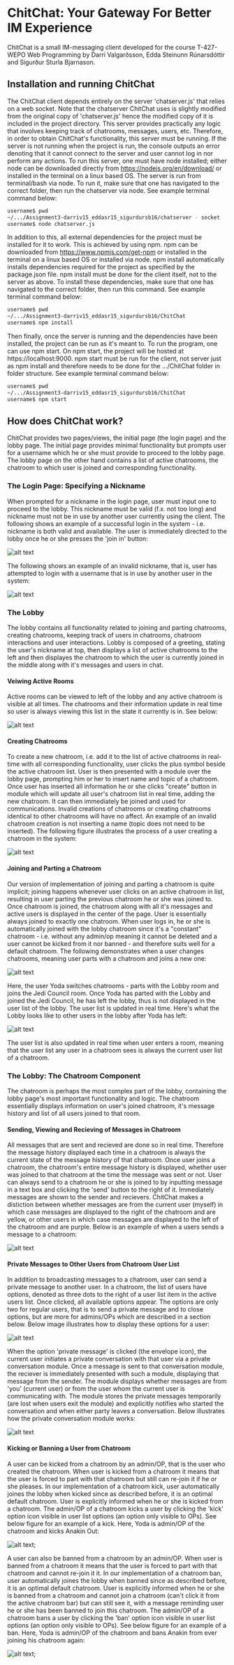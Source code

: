 # ChitChat: Your Gateway For Better IM Experience
ChitChat is a small IM-messaging client developed for the course T-427-WEPO Web Programming by Darri Valgarðsson, Edda Steinunn Rúnarsdóttir and Sigurður Sturla Bjarnason.

## Installation and running ChitChat
The ChitChat client depends entirely on the server 'chatserver.js' that relies on a web socket. Note that the chatserver ChitChat uses is slightly modified from the original copy of 'chatserver.js' hence the modified copy of it is included in the project directory. This server provides practically any logic that involves keeping track of chatrooms, messages, users, etc. Therefore, in order to obtain ChitChat's functionality, this server must be running. If the server is not running when the project is run, the console outputs an error denoting that it cannot connect to the server and user cannot log in nor perform any actions. To run this server, one must have node installed; either node can be downloaded directly from https://nodejs.org/en/download/ or installed in the terminal on a linux based OS. The server is run from terminal/bash via node. To run it, make sure that one has navigated to the correct folder, then run the chatserver via node. See example terminal command below:

```bash
username$ pwd
~/.../Assignment3-darriv15_eddasr15_sigurdursb16/chatserver - socket
username$ node chatserver.js
```
In addition to this, all external dependencies for the project must be installed for it to work. This is achieved by using npm. npm can be downloaded from https://www.npmjs.com/get-npm or installed in the terminal on a linux based OS or installed via node. npm install automatically installs dependencies required for the project as specified by the package.json file. npm install must be done for the client itself, not to the server as above. To install these dependencies, make sure that one has navigated to the correct folder, then run this command. See example terminal command below: 

```bash
username$ pwd
~/.../Assignment3-darriv15_eddasr15_sigurdursb16/ChitChat
username$ npm install
```
Then finally, once the server is running and the dependencies have been installed, the project can be run as it's meant to. To run the program, one can use npm start. On npm start, the project will be hosted at https://localhost:9000. npm start must be run for the client, not server just as npm install and therefore needs to be done for the .../ChitChat folder in folder structure. See example terminal command below:

```bash
username$ pwd
~/.../Assignment3-darriv15_eddasr15_sigurdursb16/ChitChat
username$ npm start
```

## How does ChitChat work?
ChitChat provides two pages/views, the initial page (the login page) and the lobby page. The initial page provides minimal functionality but prompts user for a username which he or she must provide to proceed to the lobby page. The lobby page on the other hand contains a list of active chatrooms, the chatroom to which user is joined and corresponding functionality.

### The Login Page: Specifying a Nickname
When prompted for a nickname in the login page, user must input one to proceed to the lobby. This nickname must be valid (f.x. not too long) and nickname must not be in use by another user currently using the client. The following shows an example of a successful login in the system - i.e. nickname is both valid and available. The user is immediately directed to the lobby once he or she presses the 'join in' button:

![alt text](https://image.ibb.co/moeSoH/Login_Success.png "Login Succeeds")

The following shows an example of an invalid nickname, that is, user has attempted to login with a username that is in use by another user in the system:

![alt text](https://image.ibb.co/mnt92c/Login_Fail.png "Login Fails")

### The Lobby
The lobby contains all functionality related to joining and parting chatrooms, creating chatrooms, keeping track of users in chatrooms, chatroom interactions and user interactions. Lobby is composed of a greeting, stating the user's nickname at top, then displays a list of active chatrooms to the left and then displayes the chatroom to which the user is currently joined in the middle along with it's messages and users in chat.

#### Veiwing Active Rooms
Active rooms can be viewed to left of the lobby and any active chatroom is visible at all times. The chatrooms and their information update in real time so user is always viewing this list in the state it currently is in. See below:

![alt text](https://image.ibb.co/i1BhoH/Active_Chatrooms.png "Active Chatrooms Bar")

#### Creating Chatrooms
To create a new chatroom, i.e. add it to the list of active chatrooms in real-time with all corresponding functionality, user clicks the plus symbol beside the active chatroom list. User is then presented with a module over the lobby page, prompting him or her to insert name and topic of a chatroom. Once user has inserted all information he or she clicks "create" button in module which will update all user's chatroom list in real time, adding the new chatroom. It can then immediately be joined and used for communications. Invalid creations of chatrooms or creating chatrooms identical to other chatrooms will have no affect. An example of an invalid chatroom creation is not inserting a name (topic does not need to be inserted). The following figure illustrates the process of a user creating a chatroom in the system:

![alt text](https://image.ibb.co/iOHQax/Create_Chatroom.png "Creating New Chatroom")

#### Joining and Parting a Chatroom
Our version of implementation of joining and parting a chatroom is quite implicit; joining happens whenever user clicks on an active chatroom in list, resulting in user parting the previous chatroom he or she was joined to. Once chatroom is joined, the chatroom along with all it's messages and active users is displayed in the center of the page. User is essentially always joined to exactly one chatroom. When user logs in, he or she is automatically joined with the lobby chatroom since it's a "constant" chatroom - i.e. without any admin/op meaning it cannot be deleted and a user cannot be kicked from it nor banned - and therefore suits well for a default chatroom. The following demonstrates when a user changes chatrooms, meaning user parts with a chatroom and joins a new one:

![alt text](https://image.ibb.co/eRd92c/Join_Part.png "Joining and Parting a Chatroom")

Here, the user Yoda switches chatrooms - parts with the Lobby room and joins the Jedi Council room. Once Yoda has parted with the Lobby and joined the Jedi Council, he has left the lobby, thus is not displayed in the user list of the lobby. The user list is updated in real time. Here's what the Lobby looks like to other users in the lobby after Yoda has left:


![alt text](https://image.ibb.co/gN9tTH/Join_Part_Recipient.png "Chatroom After User Parts with it")

The user list is also updated in real time when user enters a room, meaning that the user list any user in a chatroom sees is always the current user list of a chatroom.

### The Lobby: The Chatroom Component
The chatroom is perhaps the most complex part of the lobby, containing the lobby page's most important functionality and logic. The chatroom essentially displays information on user's joined chatroom, it's message history and list of all users joined to that room.

#### Sending, Viewing and Recieving of Messages in Chatroom
All messages that are sent and recieved are done so in real time. Therefore the message history displayed each time in a chatroom is always the current state of the message history of that chatroom. Once user joins a chatroom, the chatroom's entire message history is displayed, whether user was joined to that chatroom at the time the message was sent or not. User can always send to a chatroom he or she is joined to by inputting message in a text box and clicking the 'send' button to the right of it. Immediately messages are shown to the sender and recievers. ChitChat makes a distiction between whether messages are from the current user (myself) in which case messages are displayed to the right of the chatroom and are yellow, or other users in which case messages are displayed to the left of the chatroom and are purple. Below is an example of when a users sends a message to a chatroom:

![alt text](https://preview.ibb.co/haLYTH/SendMsg.png "Messages Sent to Chatroom")

#### Private Messages to Other Users from Chatroom User List
In addition to broadcasting messages to a chatroom, user can send a private message to another user. In a chatroom, the list of users have options, denoted as three dots to the right of a user list item in the active users list. Once clicked, all available options appear. The options are only two for regular users, that is to send a private message and to close options, but are more for admins/OPs which are described in a section below. Below image illustrates how to display these options for a user:

![alt text](https://image.ibb.co/cKABFx/Private_Convo1.png "Options for User Displayed")

When the option 'private message' is clicked (the envelope icon), the current user initiates a private conversation with that user via a private conversation module. Once a message is sent to that conversation module, the reciever is immediately presented with such a module, displaying that message from the sender. The module displays whether messages are from 'you' (current user) or from the user whom the current user is communicating with. The module stores the private messages temporarily (are lost when users exit the module) and explicitly notifies who started the conversation and when either party leaves a conversation. Below illustrates how the private conversation module works: 

![alt text](https://image.ibb.co/eGgwhc/Private_Convo2.png "Example Private Conversation")

#### Kicking or Banning a User from Chatroom
A user can be kicked from a chatroom by an admin/OP, that is the user who created the chatroom. When user is kicked from a chatroom it means that the user is forced to part with that chatroom but still can re-join it if he or she pleases. In our implementation of a chatroom kick, user automatically joines the lobby when kicked since as described before, it is an optimal default chatroom. User is explicitly informed when he or she is kicked from a chatroom. The admin/OP of a chatroom kicks a user by clicking the 'kick' option icon visible in user list options (an option only visible to OPs). See below figure for an example of a kick. Here, Yoda is admin/OP of the chatroom and kicks Anakin Out:

![alt text](https://image.ibb.co/bVYWFx/Kick.png "OP Kicks User from Chatroom");

A user can also be banned from a chatroom by an admin/OP. When user is banned from a chatroom it means that the user is forced to part with that chatroom and cannot re-join it it. In our implementation of a chatroom ban, user automatically joines the lobby when banned since as described before, it is an optimal default chatroom. User is explicitly informed when he or she is banned from a chatroom and cannot join a chatroom (can't click it from the active chatroom bar) but can still see it, with a message reminding user he or she has been banned to join this chatroom. The admin/OP of a chatroom bans a user by clicking the 'ban' option icon visible in user list options (an option only visible to OPs). See below figure for an example of a ban. Here, Yoda is admin/OP of the chatroom and bans Anakin from ever joining his chatroom again:


![alt text](https://ibb.co/ffJnoH "OP Bans User from Chatroom");


